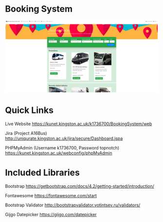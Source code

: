 Booking System
========================

![](Screenshot.png)

# Quick Links

Live Website
https://kunet.kingston.ac.uk/k1736700/BookingSystem/web

Jira (Project A16Bus)
http://uniqurate.kingston.ac.uk/jira/secure/Dashboard.jspa

PHPMyAdmin (Username k1736700, Password topnotch)
https://kunet.kingston.ac.uk/webconfig/phpMyAdmin

# Included Libraries

Bootstrap
https://getbootstrap.com/docs/4.2/getting-started/introduction/

Fontawesome
https://fontawesome.com/start

Bootstrap Validator
http://bootstrapvalidator.votintsev.ru/validators/

Gijgo Datepicker
https://gijgo.com/datepicker